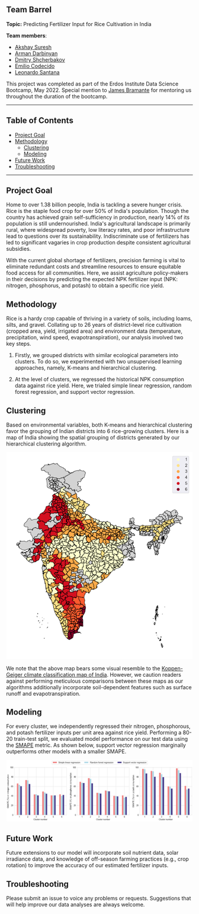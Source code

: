## Team Barrel

**Topic:** Predicting Fertilizer Input for Rice Cultivation in India

**Team members**:
* [Akshay Suresh](https://www.linkedin.com/in/akshaysureshas1/)
* [Arman Darbinyan](https://www.linkedin.com/in/armandarbin/)
* [Dmitry Shcherbakov](https://www.linkedin.com/in/dmitry-osu/)
* [Emilio Codecido](https://www.linkedin.com/in/emilio-codecido/)
* [Leonardo Santana](https://www.linkedin.com/in/leonardo-santana-4455594b/)

This project was completed as part of the Erdos Institute Data Science Bootcamp, May 2022. Special mention to [James Bramante](https://www.linkedin.com/in/jamesbramante/) for mentoring us throughout the duration of the bootcamp. <br>

---

## Table of Contents
- [Project Goal](#project)
- [Methodology](#methods)
   - [Clustering](#clustering)
   - [Modeling](#models)
- [Future Work](#future)
- [Troubleshooting](#troubleshooting)

---

## Project Goal <a name="project"></a>

Home to over 1.38 billion people, India is tackling a severe hunger crisis. Rice is the staple food crop for over 50% of India's
population. Though the country has achieved grain self-sufficiency in production, nearly 14% of its population is still undernourished. India's agricultural landscape is primarily rural, where widespread poverty, low literacy rates, and poor infrastructure lead to questions over its sustainability. Indiscriminate use of fertilizers has led to significant vagaries in crop production despite consistent agricultural subsidies. <br>

With the current global shortage of fertilizers, precision farming is vital to eliminate redundant costs and streamline resources to ensure equitable food access for all communities. Here, we assist agriculture policy-makers in their decisions by predicting the expected NPK fertilizer input
(NPK: nitrogen, phosphorus, and potash) to obtain a specific rice yield.  <br>

## Methodology <a name="methods"></a>
Rice is a hardy crop capable of thriving in a variety of soils, including loams, silts, and gravel. Collating up to 26 years of district-level rice cultivation (cropped area, yield, irrigated area) and environment data (temperature, precipitation, wind speed, evapotranspiration), our analysis involved two key steps. <br>

1. Firstly, we grouped districts with similar ecological parameters into clusters. To do so, we experimented with two unsupervised learning approaches, namely, K-means and hierarchical clustering. <br>

2. At the level of clusters, we regressed the historical NPK consumption data against rice yield. Here, we trialed simple linear regression, random forest regression, and support vector regression. <br>

## Clustering <a name="clustering"></a>

Based on environmental variables, both K-means and hierarchical clustering favor the grouping of Indian districts into 6 rice-growing clusters. Here is a map of India showing the spatial grouping of districts generated by our hierarchical clustering algorithm. <br>

<p align="center">
<img  src="https://github.com/akshaysuresh1/may22-barrel/blob/main/media/clusters.png">
</p>

We note that the above map bears some visual resemble to the [Koppen-Geiger climate classification map of India](https://en.wikipedia.org/wiki/Climate_of_India#/media/File:Koppen-Geiger_Map_IND_present.svg). However, we caution readers against performing meticulous comparisons between these maps as our algorithms additionally incorporate soil-dependent features such as surface runoff and evapotranspiration. <br>

## Modeling <a name="models"></a>
For every cluster, we independently regressed their nitrogen, phosphorous, and potash fertilizer inputs per unit area against rice yield. Performing a 80-20 train-test split, we evaluated model performance on our test data using the [SMAPE](https://en.wikipedia.org/wiki/Symmetric_mean_absolute_percentage_error) metric. As shown below, support vector regression marginally outperforms other models with a smaller SMAPE. <br>

<p align="center">
<img  src="https://github.com/akshaysuresh1/may22-barrel/blob/main/media/smape_performance.png">
</p>


## Future Work <a name="future"></a>
Future extensions to our model will incorporate soil nutrient data, solar irradiance data, and knowledge of off-season farming practices (e.g., crop rotation) to improve the accuracy of our estimated fertilizer inputs. <br>

## Troubleshooting <a name="troubleshooting"></a>
Please submit an issue to voice any problems or requests. Suggestions that will help improve our data analyses are always welcome.
